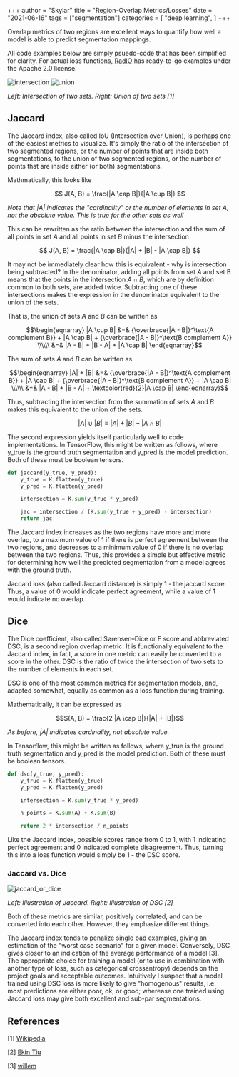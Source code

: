 +++
author = "Skylar"
title = "Region-Overlap Metrics/Losses"
date = "2021-06-16"
tags = ["segmentation"]
categories = [
    "deep learning",
]
+++

Overlap metrics of two regions are excellent ways to quantify how well a model
is able to predict segmentation mappings.

All code examples below are simply psuedo-code that has been simplified for
clarity. For actual loss functions,
[RadIO](https://analysiscenter.github.io/radio/_modules/radio/models/keras/losses.html)
has ready-to-go examples under the Apache 2.0 license.

![intersection](/Deep-Learning-Notes/images/posts/region_loss/set_intersection.png)
![union](/Deep-Learning-Notes/images/posts/region_loss/set_union.png)

*Left: Intersection of two sets. Right: Union of two sets <cite>[1]</cite>*

## Jaccard

The Jaccard index, also called IoU (Intersection over Union), is perhaps one of
the easiest metrics to visualize. It's simply the ratio of the intersection of
two segmented regions, or the number of points that are inside both
segmentations, to the union of two segmented regions, or the number of points
that are inside either (or both) segmentations.

Mathmatically, this looks like

$$ J(A, B) = \frac{|A \cap B|}{|A \cup B|} $$

*Note that $|A|$ indicates the "cardinality" or the number of elements in set
$A$, not the absolute value. This is true for the other sets as well*

This can be rewritten as the ratio between the intersection and the sum of
all points in set $A$ and all points in set $B$ minus the intersection

$$ J(A, B) = \frac{|A \cap B|}{|A| + |B| - |A \cap B|} $$

It may not be immediately clear how this is equivalent - why is intersection
being subtracted? In the denominator, adding all points from set $A$ and set B
means that the points in the intersection $A \cap B$, which are by definition
common to both sets, are added twice. Subtracting one of these intersections
makes the expression in the denominator equivalent to the union of the sets.

That is, the union of sets $A$ and $B$ can be written as

$$\begin{eqnarray}
|A \cup B| &=& {\overbrace{|A - B|}^\text{A complement B}} + |A \cap B| + {\overbrace{|A - B|}^\text{B complement A}} \\\\\\
&=& |A - B| + |B - A| + |A \cap B|
\end{eqnarray}$$

The sum of sets $A$ and $B$ can be written as

$$\begin{eqnarray}
|A| + |B| &=& {\overbrace{|A - B|}^\text{A complement B}} + |A \cap B| + {\overbrace{|A - B|}^\text{B complement A}} + |A \cap B| \\\\\\
&=& |A - B| + |B - A| + \textcolor{red}{2}|A \cap B|
\end{eqnarray}$$

Thus, subtracting the intersection from the summation of sets $A$ and $B$ makes this
equivalent to the union of the sets.

$$|A| \cup |B| \equiv |A| + |B| - |A \cap B|$$

The second expression yields itself particularly well to code implementations.
In TensorFlow, this might be written as follows, where y_true is the ground
truth segmentation and y_pred is the model prediction. Both of these must be
boolean tensors.

```python
def jaccard(y_true, y_pred):
    y_true = K.flatten(y_true)
    y_pred = K.flatten(y_pred)

    intersection = K.sum(y_true * y_pred)

    jac = intersection / (K.sum(y_true + y_pred) - intersection)
    return jac
```

The Jaccard index increases as the two regions have more and more overlap, to
a maximum value of 1 if there is perfect agreement between the two regions, and
decreases to a minimum value of 0 if there is no overlap between the two
regions. Thus, this provides a simple but effective metric for determining how
well the predicted segmentation from a model agrees with the ground truth.

Jaccard loss (also called Jaccard distance) is simply 1 - the jaccard score.
Thus, a value of 0 would indicate perfect agreement, while a value of 1 would
indicate no overlap.

## Dice

The Dice coefficient, also called Sørensen–Dice or F score and abbreviated DSC, is a
second region overlap metric. It is functionally equivalent to the Jaccard
index, in fact, a score in one metric can easily be converted to a score in the
other. DSC is the ratio of twice the intersection of two sets to the number
of elements in each set.

DSC is one of the most common metrics for segmentation models, and, adapted
somewhat, equally as common as a loss function during training.

Mathematically, it can be expressed as

$$S(A, B) = \frac{2 |A \cap B|}{|A| + |B|}$$

*As before, $|A|$ indicates cardinality, not absolute value.*

In Tensorflow, this might be written as follows, where y_true is the ground
truth segmentation and y_pred is the model prediction. Both of these must be
boolean tensors.

```python
def dsc(y_true, y_pred):
    y_true = K.flatten(y_true)
    y_pred = K.flatten(y_pred)

    intersection = K.sum(y_true * y_pred)

    n_points = K.sum(A) + K.sum(B)

    return 2 * intersection / n_points
```

Like the Jaccard index, possible scores range from 0 to 1, with 1 indicating
perfect agreement and 0 indicated complete disagreement. Thus, turning this
into a loss function would simply be 1 - the DSC score.

### Jaccard vs. Dice

![jaccard_or_dice](/Deep-Learning-Notes/images/posts/region_loss/jac_vs_dsc.png)

*Left: Illustration of Jaccard. Right: Illustration of DSC <cite>[2]</cite>*

Both of these metrics are similar, positively correlated, and can be converted
into each other. However, they emphasize different things.

The Jaccard index tends to penalize single bad examples, giving an estimation
of the "worst case scenario" for a given model. Conversely, DSC gives closer
to an indication of the average performance of a model [3]. The appropriate
choice for training a model (or to use in combination with another type of
loss, such as categorical crossentropy) depends on the project goals and
acceptable outcomes. Intuitively I suspect that a model trained using DSC loss is
more likely to give "homogenous" results, i.e. most predictions are either poor,
ok, or good; wherease one trained using Jaccard loss may give both excellent
and sub-par segmentations.


## References

[1] [Wikipedia](https://en.wikipedia.org/wiki/Jaccard_index)

[2] [Ekin Tiu](https://towardsdatascience.com/metrics-to-evaluate-your-semantic-segmentation-model-6bcb99639aa2)

[3] [willem](https://stats.stackexchange.com/a/276144)
